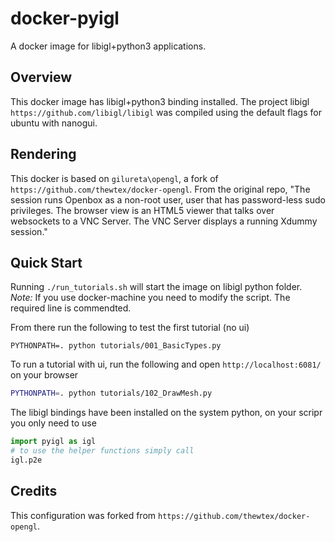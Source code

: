 docker-pyigl
=============
A docker image for libigl+python3 applications. 

Overview
--------
This docker image has libigl+python3 binding installed. The project libigl `https://github.com/libigl/libigl` was compiled 
using the default flags for ubuntu with nanogui.

Rendering
--------
This docker is based on `gilureta\opengl`, a fork of `https://github.com/thewtex/docker-opengl`. 
From the original repo, "The session runs Openbox as a non-root user, user that has password-less sudo privileges. 
The browser view is an HTML5 viewer that talks over websockets to a VNC Server. 
The VNC Server displays a running Xdummy session."

Quick Start
--------
Running `./run_tutorials.sh` will start the image on libigl python folder. 
*Note:* If you use docker-machine you need to modify the script. The required line is commendted.

From there run the following to test the first tutorial (no ui)
```
PYTHONPATH=. python tutorials/001_BasicTypes.py
```
To run a tutorial with ui, run the following and open `http://localhost:6081/` on your browser
```bash
PYTHONPATH=. python tutorials/102_DrawMesh.py
```
The libigl bindings have been installed on the system python, on your scripr you only need to use
```python
import pyigl as igl
# to use the helper functions simply call
igl.p2e
```

Credits
-------

This configuration was forked from `https://github.com/thewtex/docker-opengl`.

